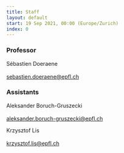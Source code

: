 ```yaml
---
title: Staff
layout: default
start: 19 Sep 2021, 00:00 (Europe/Zurich)
index: 0
---
```


### Professor

Sébastien Doeraene<br/>
<br/>
<sebastien.doeraene@epfl.ch><br/>

### Assistants



Aleksander Boruch-Gruszecki<br/>
<br/>
<aleksander.boruch-gruszecki@epfl.ch><br/>
<!-- *Office hours*: <br/>
*Responsibilities*: <br/> -->



Krzysztof Lis<br/>
<br/>
<krzysztof.lis@epfl.ch><br/>
<!-- *Office hours*: <br/>
*Responsibilities*: <br/> -->

